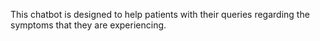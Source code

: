 This chatbot is designed to help patients with their queries regarding the symptoms that they are experiencing. 
